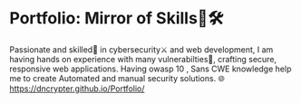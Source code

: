 # Portfolio: Mirror of Skills🎯🛠️
Passionate and skilled🎯 in cybersecurity⚔️ and web development, I am having hands on experience with many vulnerabilties🐞, crafting secure, responsive web applications. Having owasp 10 , Sans CWE knowledge help me to create Automated and manual security solutions.
🌐 https://dncrypter.github.io/Portfolio/
